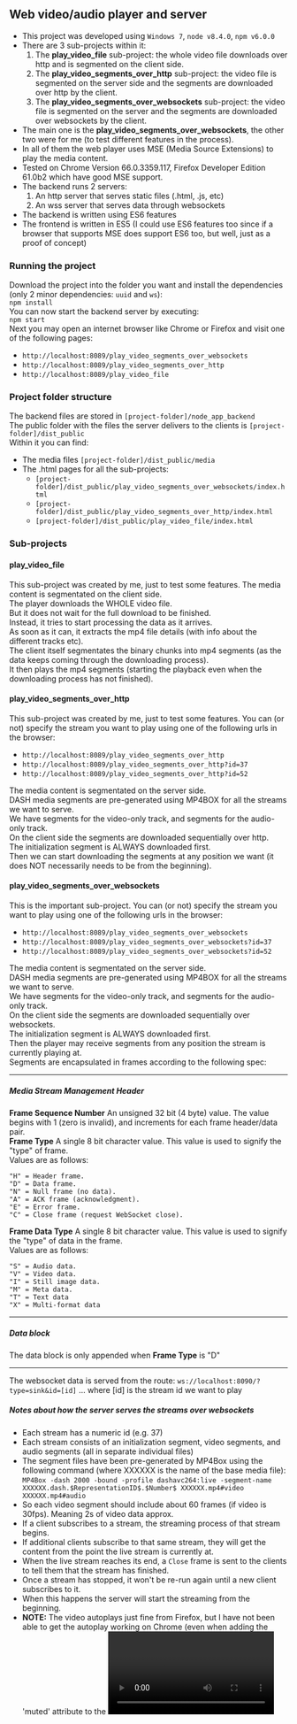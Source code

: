 
## Web video/audio player and server

* This project was developed using `Windows 7`, `node v8.4.0`, `npm v6.0.0` <br />
* There are 3 sub-projects within it:
  1. The **play_video_file** sub-project: the whole video file downloads over http and is segmented on the client side.
  2. The **play_video_segments_over_http** sub-project: the video file is segmented on the server side and the segments are downloaded over http by the client.
  3. The **play_video_segments_over_websockets** sub-project: the video file is segmented on the server and the segments are downloaded over websockets by the client.
* The main one is the **play_video_segments_over_websockets**, the other two were for me (to test different features in the process).
* In all of them the web player uses MSE (Media Source Extensions) to play the media content.
* Tested on Chrome Version 66.0.3359.117, Firefox Developer Edition 61.0b2 which have good MSE support.
* The backend runs 2 servers:
  1. An http server that serves static files (.html, .js, etc)
  2. An wss server that serves data through websockets
* The backend is written using ES6 features
* The frontend is written in ES5 (I could use ES6 features too since if a browser that supports MSE does support ES6 too, but well, just as a proof of concept)
  
### Running the project

Download the project into the folder you want and install the dependencies (only 2 minor dependencies: `uuid` and `ws`):<br />
`npm install`<br />
You can now start the backend server by executing:<br />
`npm start`<br />
Next you may open an internet browser like Chrome or Firefox and visit one of the following pages:  
* `http://localhost:8089/play_video_segments_over_websockets`
* `http://localhost:8089/play_video_segments_over_http`
* `http://localhost:8089/play_video_file`



  
### Project folder structure

The backend files are stored in `[project-folder]/node_app_backend`<br />
The public folder with the files the server delivers to the clients is `[project-folder]/dist_public`<br />
Within it you can find:
* The media files `[project-folder]/dist_public/media`
* The .html pages for all the sub-projects:
  * `[project-folder]/dist_public/play_video_segments_over_websockets/index.html`
  * `[project-folder]/dist_public/play_video_segments_over_http/index.html`
  * `[project-folder]/dist_public/play_video_file/index.html`  



### Sub-projects  
#### play_video_file
This sub-project was created by me, just to test some features.
The media content is segmentated on the client side. <br />
The player downloads the WHOLE video file. <br />
But it does not wait for the full download to be finished. <br />
Instead, it tries to start processing the data as it arrives. <br />
As soon as it can, it extracts the mp4 file details (with info about the different tracks etc). <br />
The client itself segmentates the binary chunks into mp4 segments (as the data keeps coming through the downloading process). <br />
It then plays the mp4 segments (starting the playback even when the downloading process has not finished). <br />

#### play_video_segments_over_http
This sub-project was created by me, just to test some features.
You can (or not) specify the stream you want to play using one of the following urls in the browser: <br />
* `http://localhost:8089/play_video_segments_over_http`
* `http://localhost:8089/play_video_segments_over_http?id=37`
* `http://localhost:8089/play_video_segments_over_http?id=52`

The media content is segmentated on the server side. <br />
DASH media segments are pre-generated using MP4BOX for all the streams we want to serve. <br />
We have segments for the video-only track, and segments for the audio-only track. <br />
On the client side the segments are downloaded sequentially over http. <br />
The initialization segment is ALWAYS downloaded first. <br />
Then we can start downloading the segments at any position we want (it does NOT necessarily needs to be from the beginning). <br />

#### play_video_segments_over_websockets
This is the important sub-project.
You can (or not) specify the stream you want to play using one of the following urls in the browser:
* `http://localhost:8089/play_video_segments_over_websockets`
* `http://localhost:8089/play_video_segments_over_websockets?id=37`
* `http://localhost:8089/play_video_segments_over_websockets?id=52`

The media content is segmentated on the server side. <br />
DASH media segments are pre-generated using MP4BOX for all the streams we want to serve. <br />
We have segments for the video-only track, and segments for the audio-only track. <br />
On the client side the segments are downloaded sequentially over websockets. <br />
The initialization segment is ALWAYS downloaded first. <br />
Then the player may receive segments from any position the stream is currently playing at. <br />
Segments are encapsulated in frames according to the following spec:

---  
##### Media Stream Management Header
**Frame Sequence Number**
An unsigned 32 bit (4 byte) value. The value begins with 1 (zero is invalid), and increments for each frame header/data pair. <br />
**Frame Type**
A single 8 bit character value. This value is used to signify the "type" of frame. <br /> 
Values are as follows:
```
"H" = Header frame.
"D" = Data frame.
"N" = Null frame (no data).
"A" = ACK frame (acknowledgment).
"E" = Error frame.
"C" = Close frame (request WebSocket close).
```
**Frame Data Type**
A single 8 bit character value. This value is used to signify the "type" of data in the frame. <br />
Values are as follows:
```
"S" = Audio data.
"V" = Video data.
"I" = Still image data.
"M" = Meta data.
"T" = Text data
"X" = Multi-format data
```
---
##### Data block
The data block is only appended when **Frame Type** is "D"

---
The websocket data is served from the route:
```ws://localhost:8090/?type=sink&id=[id]```
... where [id] is the stream id we want to play


##### Notes about how the server serves the streams over websockets
* Each stream has a numeric id (e.g. 37)
* Each stream consists of an initialization segment, video segments, and audio segments (all in separate individual files)
* The segment files have been pre-generated by MP4Box using the following command (where XXXXXX is the name of the base media file):
```MP4Box -dash 2000 -bound -profile dashavc264:live -segment-name XXXXXX.dash.$RepresentationID$.$Number$ XXXXXX.mp4#video XXXXXX.mp4#audio```
* So each video segment should include about 60 frames (if video is 30fps). Meaning 2s of video data approx.
* If a client subscribes to a stream, the streaming process of that stream begins.
* If additional clients subscribe to that same stream, they will get the content from the point the live stream is currently at.
* When the live stream reaches its end, a `Close` frame is sent to the clients to tell them that the stream has finished.
* Once a stream has stopped, it won't be re-run again until a new client subscribes to it.
* When this happens the server will start the streaming from the beginning.
* **NOTE:** The video autoplays just fine from Firefox, but I have not been able to get the autoplay working on Chrome (even when adding the 'muted' attribute to the <video> tag) so I'd need to further investigate on it).
